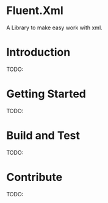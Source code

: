 # Fluent.Xml
A Library to make easy work with xml.

# Introduction
TODO: 

# Getting Started
TODO: 

# Build and Test
TODO: 

# Contribute
TODO: 
